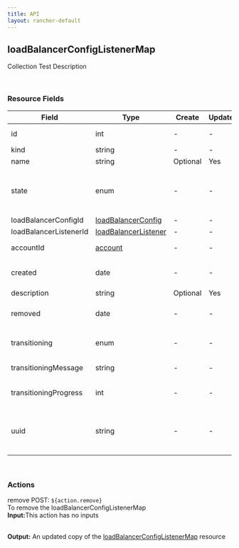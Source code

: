 ```yaml
---
title: API
layout: rancher-default
---
```


## loadBalancerConfigListenerMap

Collection Test Description

​
### Resource Fields

Field | Type | Create | Update | Default | Notes
---|---|---|---|---|---
id | int | - | - | - | The unique identifier for the loadBalancerConfigListenerMap
kind | string | - | - | - | 
name | string | Optional | Yes | - | 
state | enum | - | - | - | The current state of the loadBalancerConfigListenerMap. The options are [activating, active, removed, removing, requested].
loadBalancerConfigId | [loadBalancerConfig]({{site.baseurl}}/rancher/api/loadBalancerConfig/) | - | - | - | 
loadBalancerListenerId | [loadBalancerListener]({{site.baseurl}}/rancher/api/loadBalancerListener/) | - | - | - | 
accountId | [account]({{site.baseurl}}/rancher/api/account/) | - | - | - | The unique identifier for the associated account
created | date | - | - | - | The date of when the loadBalancerConfigListenerMap was created.
description | string | Optional | Yes | - | 
removed | date | - | - | - | The date of when the loadBalancerConfigListenerMap was removed
transitioning | enum | - | - | - | Whether or not the loadBalancerConfigListenerMap is in a transitioning state
transitioningMessage | string | - | - | - | The message to show while in a transitioning state
transitioningProgress | int | - | - | - | The percentage remaining in the transitioning process of the loadBalancerConfigListenerMap
uuid | string | - | - | - | The universally unique identifier for the loadBalancerConfigListenerMap. This will always be unique across Rancher installations.












​
### Actions

<span class="action">
<span class="header">
remove
<span class="headerright">POST:  <code>${action.remove}</code></span>
</span>
<div class="action-contents">
To remove the loadBalancerConfigListenerMap
<br>

<span class="input">
<strong>Input:</strong>This action has no inputs
<br>

<br>
</span>

<span class="output"><strong>Output:</strong> An updated copy of the <a href="/rancher/api/loadBalancerConfigListenerMap/">loadBalancerConfigListenerMap</a> resource
</span>
</div>
</span>
</span>
</span>

